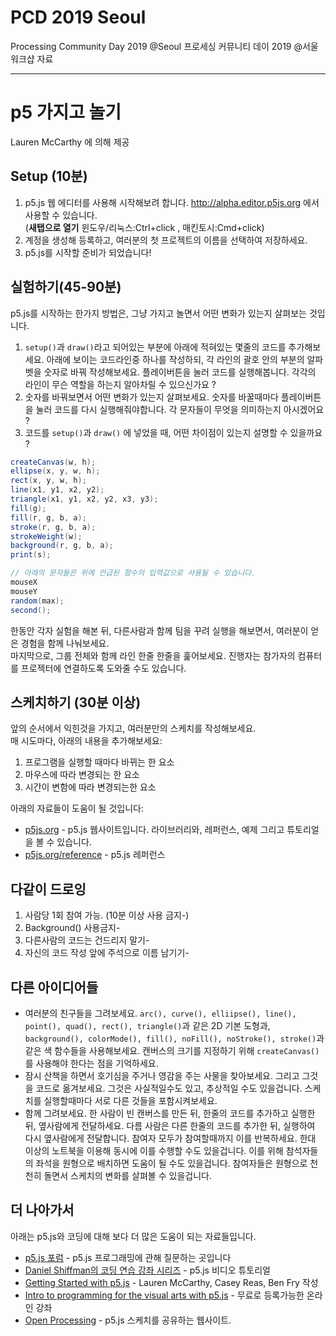 # PCD 2019 Seoul
Processing Community Day 2019 @Seoul
프로세싱 커뮤니티 데이 2019 @서울 워크샵 자료

----------
# p5 가지고 놀기

Lauren McCarthy 에 의해 제공

## Setup (10분)
1. p5.js 웹 에디터를 사용해 시작해보려 합니다. <a href="http://alpha.editor.p5js.org" target="_blank">http://alpha.editor.p5js.org</a> 에서 사용할 수 있습니다. <br/>  (<strong>새탭으로 열기</strong> 윈도우/리눅스:Ctrl+click , 매킨토시:Cmd+click)
2. 계정을 생성해 등록하고, 여러분의 첫 프로젝트의 이름을 선택하여 저장하세요.
3. p5.js를 시작할 준비가 되었습니다!

## 실험하기(45-90분)
p5.js를 시작하는 한가지 방법은, 그냥 가지고 놀면서 어떤 변화가 있는지 살펴보는 것입니다.

1. `setup()`과 `draw()`라고 되어있는 부분에 아래에 적혀있는 몇줄의 코드를 추가해보세요. 아래에 보이는 코드라인중 하나를 작성하되, 각 라인의 괄호 안의 부분의 알파벳을 숫자로 바꿔 작성해보세요. 플레이버튼을 눌러 코드를 실행해봅니다. 각각의 라인이 무슨 역할을 하는지 알아차릴 수 있으신가요 ?
2. 숫자를 바꿔보면서 어떤 변화가 있는지 살펴보세요. 숫자를 바꿀때마다 플레이버튼을 눌러 코드를 다시 실행해줘야합니다. 각 문자들이 무엇을 의미하는지 아시겠어요 ?
3. 코드를 `setup()`과 `draw()` 에 넣었을 때, 어떤 차이점이 있는지 설명할 수 있을까요 ?


``` java
createCanvas(w, h);
ellipse(x, y, w, h);
rect(x, y, w, h);
line(x1, y1, x2, y2);
triangle(x1, y1, x2, y2, x3, y3);
fill(g);
fill(r, g, b, a);
stroke(r, g, b, a);
strokeWeight(w);
background(r, g, b, a);
print(s);

// 아래의 문자들은 위에 언급된 함수의 입력값으로 사용될 수 있습니다.
mouseX
mouseY
random(max);
second();
```

한동안 각자 실험을 해본 뒤, 다른사람과 함께 팀을 꾸려 실행을 해보면서, 여러분이 얻은 경험을 함께 나눠보세요.<br/>
마지막으로, 그룹 전체와 함께 라인 한줄 한줄을 훑어보세요. 진행자는 참가자의 컴퓨터를 프로젝터에 연결하도록 도와줄 수도 있습니다.


## 스케치하기 (30분 이상)

앞의 순서에서 익힌것을 가지고, 여러분만의 스케치를 작성해보세요. <br/>
매 시도마다, 아래의 내용을 추가해보세요:

1. 프로그램을 실행할 때마다 바뀌는 한 요소
2. 마우스에 따라 변경되는 한 요소
3. 시간이 변함에 따라 변경되는한  요소

아래의 자료들이 도움이 될 것입니다:

- [p5js.org](http://p5js.org) - p5.js 웹사이트입니다. 라이브러리와, 레퍼런스, 예제 그리고 튜토리얼을 볼 수 있습니다.
- [p5js.org/reference](http://p5js.org/reference) - p5.js 레퍼런스

## 다같이 드로잉

1. 사람당 1회 참여 가능. (10분 이상 사용 금지-)
2. Background() 사용금지-
3. 다른사람의 코드는 건드리지 말기-
4. 자신의 코드 작성 앞에 주석으로 이름 남기기-


## 다른 아이디어들
- 여러분의 친구들을 그려보세요. `arc(), curve(), elliipse(), line(), point(), quad(), rect(), triangle()`과 같은  2D  기본 도형과, `background(), colorMode(), fill(), noFill(), noStroke(), stroke()`과 같은 색 함수들을 사용해보세요. 캔버스의 크기를 지정하기 위해 `createCanvas()`를 사용해야 한다는 점을 기억하세요.
- 잠시 산책을 하면서 호기심을 주거나 영감을 주는 사물을 찾아보세요. 그리고 그것을 코드로 옮겨보세요. 그것은 사실적일수도 있고, 추상적일 수도 있을겁니다. 스케치를 실행할때마다 서로 다른 것들을 포함시켜보세요.
- 함께 그려보세요. 한 사람이 빈 캔버스를 만든 뒤, 한줄의 코드를 추가하고 실행한 뒤, 옆사람에게 전달하세요. 다름 사람은 다른 한줄의 코드를 추가한 뒤, 실행하여 다시 옆사람에게 전달합니다. 참여자 모두가 참여할때까지 이를 반복하세요.  한대 이상의 노트북을 이용해 동시에 이를 수행할 수도 있을겁니다. 이를 위해 참석자들의 좌석을 원형으로 배치하면 도움이 될 수도 있을겁니다. 참여자들은 원형으로 천천히 돌면서 스케치의 변화를 살펴볼 수 있을겁니다.


## 더 나아가서

아래는 p5.js와 코딩에 대해 보다 더 많은 도움이 되는 자료들입니다.
- [p5.js 포럼](https://discourse.processing.org/c/p5js) - p5.js 프로그래밍에 관해 질문하는 곳입니다
- [Daniel Shiffman의 코딩 연습 강좌 시리즈](https://www.youtube.com/playlist?list=PLRqwX-V7Uu6Zy51Q-x9tMWIv9cueOFTFA) - p5.js 비디오 튜토리얼
- [Getting Started with p5.js](https://www.amazon.com/Make-Interactive-Graphics-JavaScript-Processing/dp/1457186772) - Lauren McCarthy, Casey Reas, Ben Fry 작성
- [Intro to programming for the visual arts with p5.js](https://www.kadenze.com/courses/introduction-to-programming-for-the-visual-arts-with-p5-js/info) - 무료로 등록가능한 온라인 강좌
- [Open Processing](https://www.openprocessing.org/) - p5.js 스케치를 공유하는 웹사이트.

